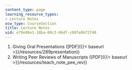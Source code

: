 ```yaml
---
content_type: page
learning_resource_types:
- Lecture Notes
ocw_type: CourseSection
title: Lecture Notes
uid: e79e08e1-18ba-00c3-06df-c68fe0bf2f40
---
```


1.  Giving Oral Presentations ([PDF]({{< baseurl >}}/resources/289presentation))
2.  Writing Peer Reviews of Manuscripts ([PDF]({{< baseurl >}}/resources/teach_note_pee_rev))